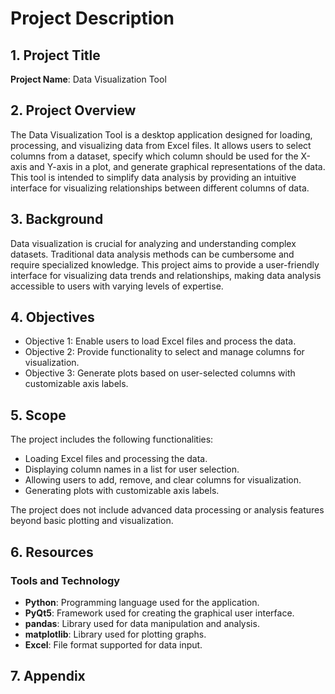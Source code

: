 # Project Description

## 1. Project Title
**Project Name**: Data Visualization Tool

## 2. Project Overview
The Data Visualization Tool is a desktop application designed for loading, processing, and visualizing data from Excel files. It allows users to select columns from a dataset, specify which column should be used for the X-axis and Y-axis in a plot, and generate graphical representations of the data. This tool is intended to simplify data analysis by providing an intuitive interface for visualizing relationships between different columns of data.

## 3. Background
Data visualization is crucial for analyzing and understanding complex datasets. Traditional data analysis methods can be cumbersome and require specialized knowledge. This project aims to provide a user-friendly interface for visualizing data trends and relationships, making data analysis accessible to users with varying levels of expertise.

## 4. Objectives
- Objective 1: Enable users to load Excel files and process the data.
- Objective 2: Provide functionality to select and manage columns for visualization.
- Objective 3: Generate plots based on user-selected columns with customizable axis labels.

## 5. Scope
The project includes the following functionalities:
- Loading Excel files and processing the data.
- Displaying column names in a list for user selection.
- Allowing users to add, remove, and clear columns for visualization.
- Generating plots with customizable axis labels.

The project does not include advanced data processing or analysis features beyond basic plotting and visualization.

## 6. Resources

[//]: # (### Team Members)

[//]: # (- **Project Manager**: [Name])

[//]: # (- **Lead Developer**: [Name])

[//]: # (- **UX/UI Designer**: [Name])

[//]: # (- **QA Engineer**: [Name])

### Tools and Technology
- **Python**: Programming language used for the application.
- **PyQt5**: Framework used for creating the graphical user interface.
- **pandas**: Library used for data manipulation and analysis.
- **matplotlib**: Library used for plotting graphs.
- **Excel**: File format supported for data input.

## 7. Appendix

[//]: # (Include any additional information, diagrams, or documents that support the project description.)

[//]: # ()
[//]: # ([Link to Additional Document 1]&#40;url&#41;)

[//]: # ([Link to Additional Document 2]&#40;url&#41;)
